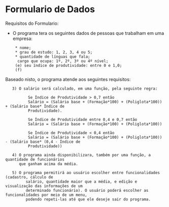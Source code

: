 # Formulario de Dados
 
Requisitos do Formulario:

* O programa tera os seguintes dados de pessoas que trabalham em uma
empresa:

       * nome;
       * grau de estudo: 1, 2, 3, 4 ou 5;
       * quantidade de línguas que fala;
        cargo que ocupa: 1º, 2º, 3º ou 4º nível;
       (e) seu índice de produtividade: entre 0 e 1,0;
       (f) 


Baseado nisto, o programa atende aos seguintes requisitos:
       
       3) O salário será calculado, em uma função, pela seguinte regra:
              
              Se Índice de Produtividade > 0,7 então
              Salário = (Salário base + (Formação*100) + (Poliglota*100)) + (Salário base* Índice de
              Produtividade).
              
              Se Índice de Produtividade entre 0,4 e 0,7 então
              Salário = (Salário base + (Formação*100) + (Poliglota*100))
              
              Se Índice de Produtividade < 0,4 então
              Salário = (Salário base + (Formação*100) + (Poliglota*100)) - (Salário base* (0,4 - Índice de
              Produtividade))
              
       4) O programa ainda disponibilizara, também por uma função, a quantidade de funcionários
          que ganham acima da média.

       5) O programa permitirá ao usuário escolher entre funcionalidades (cadastro, cálculo de
             salário, quantidade maior que a média, e edição e visualização das informações de um
             determinado funcionário). O usuário poderá escolher as funcionalidades por meio de um menu,
             podendo repeti-las até que ele deseje sair do programa.
